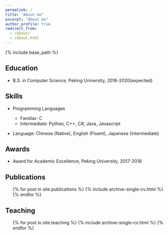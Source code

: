 ```yaml
---
permalink: /
title: "About me"
excerpt: "About me"
author_profile: true
redirect_from: 
  - /about/
  - /about.html
---
```


{% include base_path %}



## Education
* B.S. in Computer Science, Peking University, 2016-2020(expected)

## Skills
* Programming Languages

  *  Familiar: C
  *  Intermediate: Python, C++, C#, Java, Javascript

* Language: Chinese (Native), English (Fluent), Japanese (Intermediate)

## Awards
* Award for Academic Excellence, Peking University, 2017-2018

## Publications

  <ul>{% for post in site.publications %}
    {% include archive-single-cv.html %}
  {% endfor %}</ul>

## Teaching

  <ul>{% for post in site.teaching %}
    {% include archive-single-cv.html %}
  {% endfor %}</ul>
